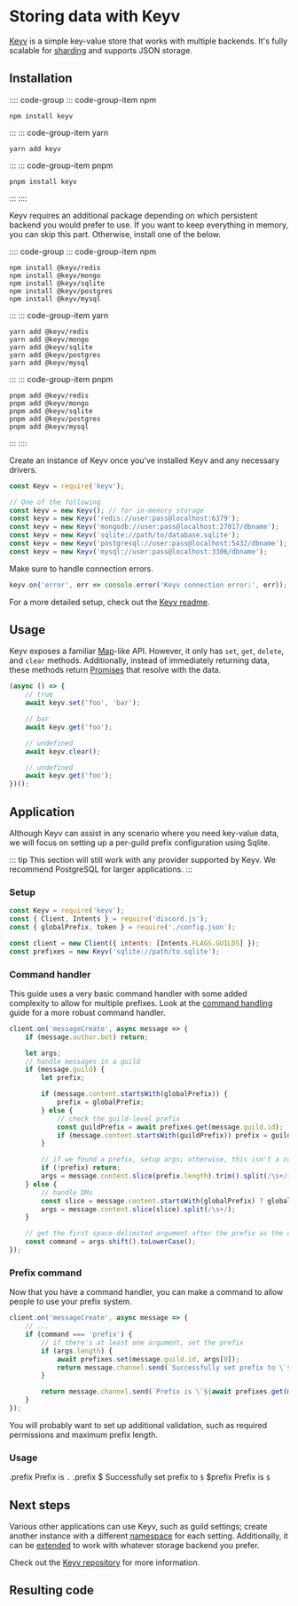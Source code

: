 # Storing data with Keyv

[Keyv](https://github.com/lukechilds/keyv) is a simple key-value store that works with multiple backends. It's fully scalable for [sharding](/sharding/) and supports JSON storage.

## Installation

:::: code-group
::: code-group-item npm
```sh:no-line-numbers
npm install keyv
```
:::
::: code-group-item yarn
```sh:no-line-numbers
yarn add keyv
```
:::
::: code-group-item pnpm
```sh:no-line-numbers
pnpm install keyv
```
:::
::::

Keyv requires an additional package depending on which persistent backend you would prefer to use. If you want to keep everything in memory, you can skip this part. Otherwise, install one of the below.

:::: code-group
::: code-group-item npm
```sh:no-line-numbers
npm install @keyv/redis
npm install @keyv/mongo
npm install @keyv/sqlite
npm install @keyv/postgres
npm install @keyv/mysql
```
:::
::: code-group-item yarn
```sh:no-line-numbers
yarn add @keyv/redis
yarn add @keyv/mongo
yarn add @keyv/sqlite
yarn add @keyv/postgres
yarn add @keyv/mysql
```
:::
::: code-group-item pnpm
```sh:no-line-numbers
pnpm add @keyv/redis
pnpm add @keyv/mongo
pnpm add @keyv/sqlite
pnpm add @keyv/postgres
pnpm add @keyv/mysql
```
:::
::::

Create an instance of Keyv once you've installed Keyv and any necessary drivers.

<!-- eslint-skip -->
```js
const Keyv = require('keyv');

// One of the following
const keyv = new Keyv(); // for in-memory storage
const keyv = new Keyv('redis://user:pass@localhost:6379');
const keyv = new Keyv('mongodb://user:pass@localhost:27017/dbname');
const keyv = new Keyv('sqlite://path/to/database.sqlite');
const keyv = new Keyv('postgresql://user:pass@localhost:5432/dbname');
const keyv = new Keyv('mysql://user:pass@localhost:3306/dbname');
```

Make sure to handle connection errors.

```js
keyv.on('error', err => console.error('Keyv connection error:', err));
```

For a more detailed setup, check out the [Keyv readme](https://github.com/lukechilds/keyv/blob/master/README.md).

## Usage

Keyv exposes a familiar [Map](https://developer.mozilla.org/en-US/docs/Web/JavaScript/Reference/Global_Objects/Map)-like API. However, it only has `set`, `get`, `delete`, and `clear` methods. Additionally, instead of immediately returning data, these methods return [Promises](/additional-info/async-await.md) that resolve with the data.

```js
(async () => {
	// true
	await keyv.set('foo', 'bar');

	// bar
	await keyv.get('foo');

	// undefined
	await keyv.clear();

	// undefined
	await keyv.get('foo');
})();
```

## Application

Although Keyv can assist in any scenario where you need key-value data, we will focus on setting up a per-guild prefix configuration using Sqlite.

::: tip
This section will still work with any provider supported by Keyv. We recommend PostgreSQL for larger applications.
:::

### Setup

```js
const Keyv = require('keyv');
const { Client, Intents } = require('discord.js');
const { globalPrefix, token } = require('./config.json');

const client = new Client({ intents: [Intents.FLAGS.GUILDS] });
const prefixes = new Keyv('sqlite://path/to.sqlite');
```

### Command handler

This guide uses a very basic command handler with some added complexity to allow for multiple prefixes. Look at the [command handling](/creating-your-bot/command-handling.md) guide for a more robust command handler.

```js
client.on('messageCreate', async message => {
	if (message.author.bot) return;

	let args;
	// handle messages in a guild
	if (message.guild) {
		let prefix;

		if (message.content.startsWith(globalPrefix)) {
			prefix = globalPrefix;
		} else {
			// check the guild-level prefix
			const guildPrefix = await prefixes.get(message.guild.id);
			if (message.content.startsWith(guildPrefix)) prefix = guildPrefix;
		}

		// if we found a prefix, setup args; otherwise, this isn't a command
		if (!prefix) return;
		args = message.content.slice(prefix.length).trim().split(/\s+/);
	} else {
		// handle DMs
		const slice = message.content.startsWith(globalPrefix) ? globalPrefix.length : 0;
		args = message.content.slice(slice).split(/\s+/);
	}

	// get the first space-delimited argument after the prefix as the command
	const command = args.shift().toLowerCase();
});
```

### Prefix command

Now that you have a command handler, you can make a command to allow people to use your prefix system.

```js {3-11}
client.on('messageCreate', async message => {
	// ...
	if (command === 'prefix') {
		// if there's at least one argument, set the prefix
		if (args.length) {
			await prefixes.set(message.guild.id, args[0]);
			return message.channel.send(`Successfully set prefix to \`${args[0]}\``);
		}

		return message.channel.send(`Prefix is \`${await prefixes.get(message.guild.id) || globalPrefix}\``);
	}
});
```

You will probably want to set up additional validation, such as required permissions and maximum prefix length.

### Usage

<DiscordMessages>
	<DiscordMessage profile="user">
		.prefix
	</DiscordMessage>
	<DiscordMessage profile="bot">
		Prefix is <code class="discord-message-inline-code">.</code>
	</DiscordMessage>
	<DiscordMessage profile="user">
		.prefix $
	</DiscordMessage>
	<DiscordMessage profile="bot">
		Successfully set prefix to <code class="discord-message-inline-code">$</code>
	</DiscordMessage>
	<DiscordMessage profile="user">
		$prefix
	</DiscordMessage>
	<DiscordMessage profile="bot">
		Prefix is <code class="discord-message-inline-code">$</code>
	</DiscordMessage>
</DiscordMessages>

## Next steps

Various other applications can use Keyv, such as guild settings; create another instance with a different [namespace](https://github.com/lukechilds/keyv#namespaces) for each setting. Additionally, it can be [extended](https://github.com/lukechilds/keyv#third-party-storage-adapters) to work with whatever storage backend you prefer.

Check out the [Keyv repository](https://github.com/lukechilds/keyv) for more information.

## Resulting code

<ResultingCode />
